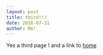 ```yaml
---
layout: post
title: third!!!
date: 2016-07-31
author: Me!
---
```

Yes a third page ! and a link to [home](http://localhost:4000)
